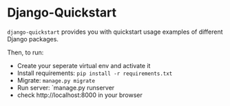 # Django-Quickstart

`django-quickstart` provides you with quickstart usage examples of different Django packages.

Then, to run:
- Create your seperate virtual env and activate it
- Install requirements: `pip install -r requirements.txt`
- Migrate: `manage.py migrate`
- Run server: `manage.py runserver
- check http://localhost:8000 in your browser


